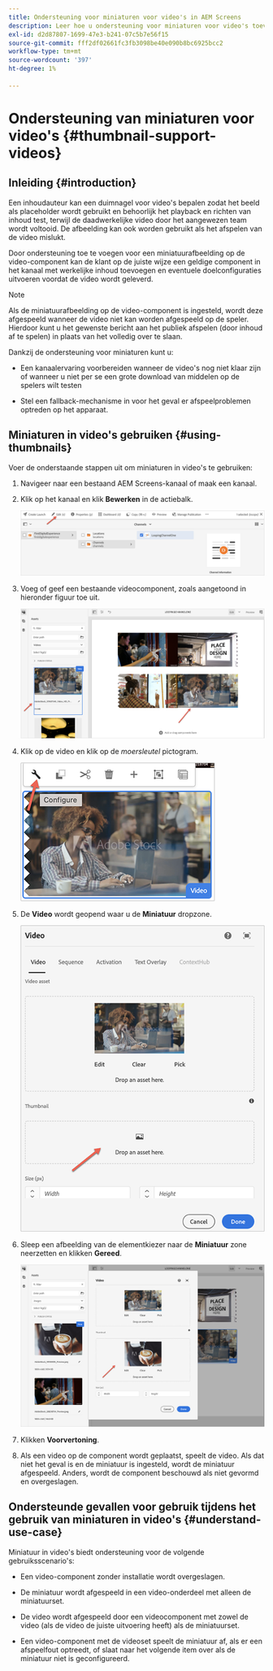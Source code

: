 ```yaml
---
title: Ondersteuning voor miniaturen voor video's in AEM Screens
description: Leer hoe u ondersteuning voor miniaturen voor video's toevoegt in AEM Screens.
exl-id: d2d87807-1699-47e3-b241-07c5b7e56f15
source-git-commit: fff2df02661fc3fb3098be40e090b8bc6925bcc2
workflow-type: tm+mt
source-wordcount: '397'
ht-degree: 1%

---
```


# Ondersteuning van miniaturen voor video&#39;s {#thumbnail-support-videos}

## Inleiding {#introduction}

Een inhoudauteur kan een duimnagel voor video&#39;s bepalen zodat het beeld als placeholder wordt gebruikt en behoorlijk het playback en richten van inhoud test, terwijl de daadwerkelijke video door het aangewezen team wordt voltooid. De afbeelding kan ook worden gebruikt als het afspelen van de video mislukt.

Door ondersteuning toe te voegen voor een miniatuurafbeelding op de video-component kan de klant op de juiste wijze een geldige component in het kanaal met werkelijke inhoud toevoegen en eventuele doelconfiguraties uitvoeren voordat de video wordt geleverd.

>[!NOTE]
>Als de miniatuurafbeelding op de video-component is ingesteld, wordt deze afgespeeld wanneer de video niet kan worden afgespeeld op de speler. Hierdoor kunt u het gewenste bericht aan het publiek afspelen (door inhoud af te spelen) in plaats van het volledig over te slaan.

Dankzij de ondersteuning voor miniaturen kunt u:

* Een kanaalervaring voorbereiden wanneer de video&#39;s nog niet klaar zijn of wanneer u niet per se een grote download van middelen op de spelers wilt testen

* Stel een fallback-mechanisme in voor het geval er afspeelproblemen optreden op het apparaat.

## Miniaturen in video&#39;s gebruiken {#using-thumbnails}

Voer de onderstaande stappen uit om miniaturen in video&#39;s te gebruiken:

1. Navigeer naar een bestaand AEM Screens-kanaal of maak een kanaal.

1. Klik op het kanaal en klik **Bewerken** in de actiebalk.

   ![afbeelding](/help/user-guide/assets/thumbnails/thumbnail-1.png)

1. Voeg of geef een bestaande videocomponent, zoals aangetoond in hieronder figuur toe uit.

   ![afbeelding](/help/user-guide/assets/thumbnails/thumbnail-2.png)

1. Klik op de video en klik op de *moersleutel* pictogram.

   ![afbeelding](/help/user-guide/assets/thumbnails/thumbnail-3.png)

1. De **Video** wordt geopend waar u de **Miniatuur** dropzone.

   ![afbeelding](/help/user-guide/assets/thumbnails/thumbnail-4.png)

1. Sleep een afbeelding van de elementkiezer naar de **Miniatuur** zone neerzetten en klikken **Gereed**.

   ![afbeelding](/help/user-guide/assets/thumbnails/thumbnail-5.png)

1. Klikken **Voorvertoning**.

1. Als een video op de component wordt geplaatst, speelt de video. Als dat niet het geval is en de miniatuur is ingesteld, wordt de miniatuur afgespeeld. Anders, wordt de component beschouwd als niet gevormd en overgeslagen.

## Ondersteunde gevallen voor gebruik tijdens het gebruik van miniaturen in video&#39;s {#understand-use-case}

Miniatuur in video&#39;s biedt ondersteuning voor de volgende gebruiksscenario&#39;s:

* Een video-component zonder installatie wordt overgeslagen.

* De miniatuur wordt afgespeeld in een video-onderdeel met alleen de miniatuurset.

* De video wordt afgespeeld door een videocomponent met zowel de video (als de video de juiste uitvoering heeft) als de miniatuurset.

* Een video-component met de videoset speelt de miniatuur af, als er een afspeelfout optreedt, of slaat naar het volgende item over als de miniatuur niet is geconfigureerd.

